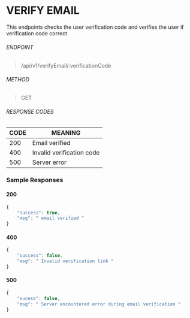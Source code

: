 
# VERIFY EMAIL 
This endpoints checks the user verification code and 
verifies the user if verification code correct 


###### ENDPOINT 
> /api/v1/verifyEmail/:verificationCode


###### METHOD 
> GET


###### RESPONSE CODES 

CODE | MEANING 
-----|-------- 
200  | Email verified
400  | Invalid verification code
500  | Server error  


### Sample Responses 

#### 200

```javascript 
{
	"success": true,
	"msg": " email verified "
}
```

#### 400 

```javascript 
{
	"success": false,
	"msg": " Invalid verification link "
}
```
    
####  500 
```javascript 
{
	"sucess": false,
	"msg": " Server encountered error during email verification "
}
```


